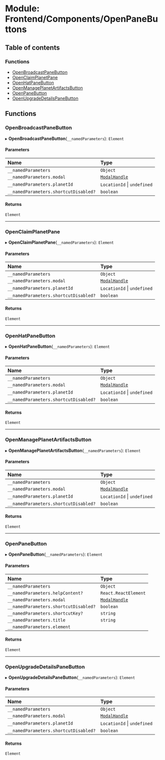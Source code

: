 # Module: Frontend/Components/OpenPaneButtons

## Table of contents

### Functions

- [OpenBroadcastPaneButton](Frontend_Components_OpenPaneButtons.md#openbroadcastpanebutton)
- [OpenClaimPlanetPane](Frontend_Components_OpenPaneButtons.md#openclaimplanetpane)
- [OpenHatPaneButton](Frontend_Components_OpenPaneButtons.md#openhatpanebutton)
- [OpenManagePlanetArtifactsButton](Frontend_Components_OpenPaneButtons.md#openmanageplanetartifactsbutton)
- [OpenPaneButton](Frontend_Components_OpenPaneButtons.md#openpanebutton)
- [OpenUpgradeDetailsPaneButton](Frontend_Components_OpenPaneButtons.md#openupgradedetailspanebutton)

## Functions

### OpenBroadcastPaneButton

▸ **OpenBroadcastPaneButton**(`__namedParameters`): `Element`

#### Parameters

| Name                                  | Type                                                                   |
| :------------------------------------ | :--------------------------------------------------------------------- |
| `__namedParameters`                   | `Object`                                                               |
| `__namedParameters.modal`             | [`ModalHandle`](../interfaces/Frontend_Views_ModalPane.ModalHandle.md) |
| `__namedParameters.planetId`          | `LocationId` \| `undefined`                                            |
| `__namedParameters.shortcutDisabled?` | `boolean`                                                              |

#### Returns

`Element`

---

### OpenClaimPlanetPane

▸ **OpenClaimPlanetPane**(`__namedParameters`): `Element`

#### Parameters

| Name                                  | Type                                                                   |
| :------------------------------------ | :--------------------------------------------------------------------- |
| `__namedParameters`                   | `Object`                                                               |
| `__namedParameters.modal`             | [`ModalHandle`](../interfaces/Frontend_Views_ModalPane.ModalHandle.md) |
| `__namedParameters.planetId`          | `LocationId` \| `undefined`                                            |
| `__namedParameters.shortcutDisabled?` | `boolean`                                                              |

#### Returns

`Element`

---

### OpenHatPaneButton

▸ **OpenHatPaneButton**(`__namedParameters`): `Element`

#### Parameters

| Name                                  | Type                                                                   |
| :------------------------------------ | :--------------------------------------------------------------------- |
| `__namedParameters`                   | `Object`                                                               |
| `__namedParameters.modal`             | [`ModalHandle`](../interfaces/Frontend_Views_ModalPane.ModalHandle.md) |
| `__namedParameters.planetId`          | `LocationId` \| `undefined`                                            |
| `__namedParameters.shortcutDisabled?` | `boolean`                                                              |

#### Returns

`Element`

---

### OpenManagePlanetArtifactsButton

▸ **OpenManagePlanetArtifactsButton**(`__namedParameters`): `Element`

#### Parameters

| Name                                  | Type                                                                   |
| :------------------------------------ | :--------------------------------------------------------------------- |
| `__namedParameters`                   | `Object`                                                               |
| `__namedParameters.modal`             | [`ModalHandle`](../interfaces/Frontend_Views_ModalPane.ModalHandle.md) |
| `__namedParameters.planetId`          | `LocationId` \| `undefined`                                            |
| `__namedParameters.shortcutDisabled?` | `boolean`                                                              |

#### Returns

`Element`

---

### OpenPaneButton

▸ **OpenPaneButton**(`__namedParameters`): `Element`

#### Parameters

| Name                                  | Type                                                                   |
| :------------------------------------ | :--------------------------------------------------------------------- |
| `__namedParameters`                   | `Object`                                                               |
| `__namedParameters.helpContent?`      | `React.ReactElement`                                                   |
| `__namedParameters.modal`             | [`ModalHandle`](../interfaces/Frontend_Views_ModalPane.ModalHandle.md) |
| `__namedParameters.shortcutDisabled?` | `boolean`                                                              |
| `__namedParameters.shortcutKey?`      | `string`                                                               |
| `__namedParameters.title`             | `string`                                                               |
| `__namedParameters.element`           |                                                                        |

#### Returns

`Element`

---

### OpenUpgradeDetailsPaneButton

▸ **OpenUpgradeDetailsPaneButton**(`__namedParameters`): `Element`

#### Parameters

| Name                                  | Type                                                                   |
| :------------------------------------ | :--------------------------------------------------------------------- |
| `__namedParameters`                   | `Object`                                                               |
| `__namedParameters.modal`             | [`ModalHandle`](../interfaces/Frontend_Views_ModalPane.ModalHandle.md) |
| `__namedParameters.planetId`          | `LocationId` \| `undefined`                                            |
| `__namedParameters.shortcutDisabled?` | `boolean`                                                              |

#### Returns

`Element`
